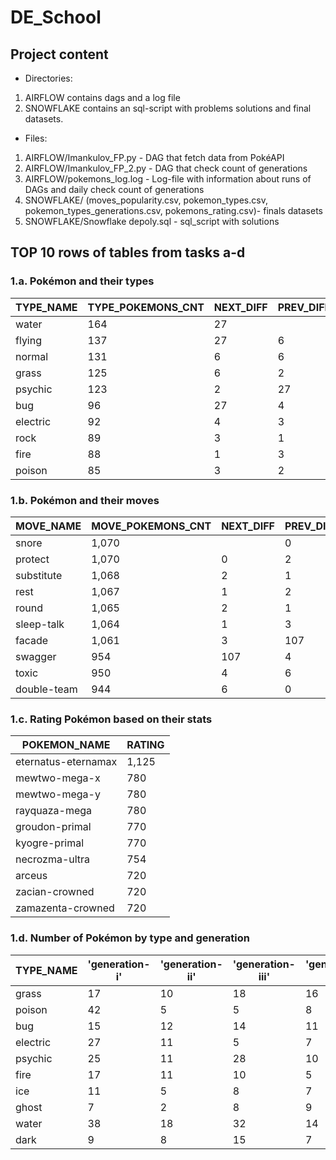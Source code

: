 # DE_School

## Project content
* Directories:
1. AIRFLOW contains dags and a log file
2. SNOWFLAKE contains an sql-script with problems solutions and final datasets.
* Files:
1. AIRFLOW/Imankulov_FP.py - DAG that fetch data from PokéAPI
2. AIRFLOW/Imankulov_FP_2.py - DAG that check count of generations
3. AIRFLOW/pokemons_log.log - Log-file with information about runs of DAGs and daily check count of generations
4. SNOWFLAKE/ (moves_popularity.csv, pokemon_types.csv, pokemon_types_generations.csv, pokemons_rating.csv)- finals datasets
5. SNOWFLAKE/Snowflake depoly.sql - sql_script with solutions
## TOP 10 rows of tables from tasks a-d

### 1.a. Pokémon and their types
|TYPE_NAME|TYPE_POKEMONS_CNT|NEXT_DIFF|PREV_DIFF|
| --- | --- | --- | --- |
|water	|164		|27 | |
|flying	|137	|27	|6|
|normal	|131	|6	|6|
|grass	|125	|6	|2|
|psychic	|123	|2	|27|
|bug	|96	|27	|4|
|electric	|92	|4	|3|
|rock	|89	|3	|1|
|fire	|88	|1	|3|
|poison	|85	|3	|2|

### 1.b. Pokémon and their moves
|MOVE_NAME|MOVE_POKEMONS_CNT|NEXT_DIFF|PREV_DIFF|
| --- | --- | --- | --- |
|snore	|1,070	|	|0|
|protect	|1,070	|0	|2|
|substitute	|1,068	|2	|1|
|rest	|1,067	|1	|2|
|round	|1,065	|2	|1|
|sleep-talk	|1,064	|1	|3|
|facade	|1,061	|3	|107|
|swagger	|954	|107	|4|
|toxic	|950	|4	|6|
|double-team	|944	|6	|0|

### 1.c. Rating Pokémon based on their stats
|POKEMON_NAME|RATING|
| --- | --- |
|eternatus-eternamax	|1,125|
|mewtwo-mega-x	|780|
|mewtwo-mega-y	|780|
|rayquaza-mega	|780|
|groudon-primal	|770|
|kyogre-primal	|770|
|necrozma-ultra	|754|
|arceus	|720|
|zacian-crowned	|720|
|zamazenta-crowned	|720|

### 1.d. Number of Pokémon by type and generation
|TYPE_NAME|'generation-i'|'generation-ii'|'generation-iii'|'generation-iv'|'generation-v'|'generation-vi'|'generation-vii'|'generation-viii'|
|---|---|---|---|---|---|---|---|---|
|grass|17|10|18|16|19|17|14|14|
|poison|42|5|5|8|8|2|8|7|
|bug|15|12|14|11|18|3|14|9|
|electric|27|11|5|7|17|3|9|13|
|psychic|25|11|28|10|16|13|12|13|
|fire|17|11|10|5|18|8|9|10|
|ice|11|5|8|7|13|4|1|9|
|ghost|7|2|8|9|10|15|13|9|
|water|38|18|32|14|20|13|15|16|
|dark|9|8|15|7|16|8|2|13|
